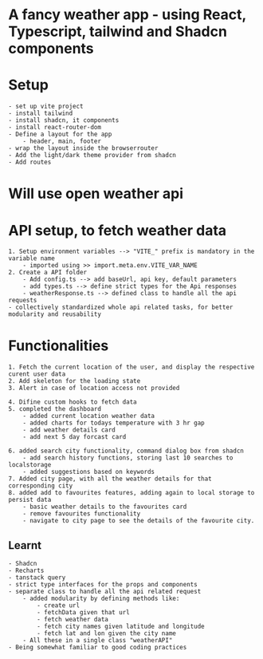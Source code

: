 
# A fancy weather app - using React, Typescript, tailwind and Shadcn components

# Setup
    - set up vite project
    - install tailwind
    - install shadcn, it components
    - install react-router-dom
    - Define a layout for the app 
        - header, main, footer
    - wrap the layout inside the browserrouter
    - Add the light/dark theme provider from shadcn
    - Add routes

# Will use open weather api

# API setup, to fetch weather data
    1. Setup environment variables --> "VITE_" prefix is mandatory in the variable name 
        - imported using >> import.meta.env.VITE_VAR_NAME
    2. Create a API folder 
        - Add config.ts --> add baseUrl, api key, default parameters
        - add types.ts --> define strict types for the Api responses
        - weatherResponse.ts --> defined class to handle all the api requests 
    - collectively standardized whole api related tasks, for better modularity and reusability

# Functionalities 
    1. Fetch the current location of the user, and display the respective curent user data
    2. Add skeleton for the loading state
    3. Alert in case of location access not provided
    
    4. Difine custom hooks to fetch data
    5. completed the dashboard 
        - added current location weather data 
        - added charts for todays temperature with 3 hr gap
        - add weather details card
        - add next 5 day forcast card

    6. added search city functionality, command dialog box from shadcn
        - add search history functions, storing last 10 searches to localstorage
        - added suggestions based on keywords
    7. Added city page, with all the weather details for that corresponding city
    8. added add to favourites features, adding again to local storage to persist data
        - basic weather details to the favourites card
        - remove favourites functionality
        - navigate to city page to see the details of the favourite city.

## Learnt 
    - Shadcn
    - Recharts
    - tanstack query
    - strict type interfaces for the props and components
    - separate class to handle all the api related request
        - added modularity by defining methods like: 
            - create url
            - fetchData given that url
            - fetch weather data
            - fetch city names given latitude and longitude
            - fetch lat and lon given the city name
        - All these in a single class "weatherAPI"
    - Being somewhat familiar to good coding practices
